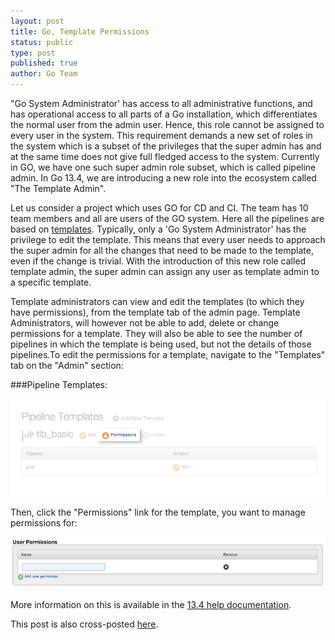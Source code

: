 ```yaml
---
layout: post
title: Go, Template Permissions
status: public
type: post
published: true
author: Go Team
---
```



"Go System Administrator' has access to all administrative functions, and has operational access to all parts of a Go installation, which differentiates the normal user from the admin user. Hence, this role cannot be assigned to every user in the system. This requirement demands a new set of  roles in the system which is a subset of the privileges that the super admin has and at the same time does not give full fledged access to the system. Currently in GO, we have one such super admin role subset, which is called pipeline admin. In Go 13.4, we are introducing a new role into the ecosystem called "The Template Admin".

Let us consider a project which uses GO for CD and CI. The team has 10 team members and all are users of the GO system. Here all the pipelines are based on [templates](http://www.thoughtworks.com/insights/blog/how-do-i-do-cd-go-part-5-power-pipeline-templates-and-parameters). Typically, only a  'Go System Administrator'  has the privilege to edit the template. This means that every user needs to approach the super admin for all the changes that need to be made to the template, even if the change is trivial. With the introduction of this new role called template admin, the super admin can assign any user as template admin to a specific template.

Template administrators can view and edit the templates (to which they have permissions), from the template tab of the admin page. Template Administrators, will however not be able to add, delete or change permissions for a template. They will also be able to see the number of pipelines in which the template is being used, but not the details of those pipelines.To edit the permissions for a template, navigate to the "Templates" tab on the "Admin" section:

###Pipeline Templates:

![](/images/blog/Pipeline1.png)

Then, click the "Permissions" link for the template, you want to manage permissions for:

![](/images/blog/Permissions1.png)

More information on this is available in the [13.4 help documentation](http://www.go.cd/documentation/user/current/configuration/pipeline_templates.html#editing-pipeline-templates).


<div class="highlight">This post is also cross-posted <a href="http://www.thoughtworks.com/insights/blog/go-template-permissions">here</a>.</div>
